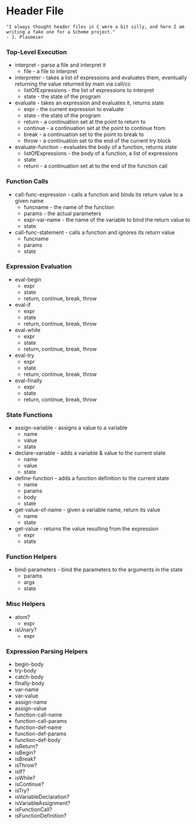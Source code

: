 # Header File

```
"I always thought header files in C were a bit silly, and here I am writing a fake one for a Scheme project." 
- J. Plasmeier
```

### Top-Level Execution

* interpret - parse a file and interpret it
	* file - a file to interpret
* interpreter - takes a list of expressions and evaluates them, eventually returning the value returned by main via call/cc
	* listOfExpressions - the list of expressions to interpret
	* state - the state of the program
* evaluate - takes an expression and evaluates it, returns state
	* expr - the current expression to evaluate
	* state - the state of the program
	* return - a continuation set at the point to return to
	* continue - a continuation set at the point to continue from
	* break - a continuation set to the point to break to
	* throw - a continuation set to the end of the current try block
* evaluate-function - evaluates the body of a function, returns state
	* listOfExpressions - the body of a function, a list of expressions
	* state
	* return - a continuation set at to the end of the function call

### Function Calls

* call-func-expression - calls a function and binds its return value to a given name
	* funcname - the name of the function
	* params - the actual parameters
	* expr-var-name - the name of the variable to bind the return value to
	* state
* call-func-statement - calls a function and ignores its return value
	* funcname
	* params
	* state

### Expression Evaluation

* eval-begin
	* expr
	* state
	* return, continue, break, throw
* eval-if
	* expr
	* state
	* return, continue, break, throw
* eval-while
	* expr
	* state
	* return, continue, break, throw
* eval-try
	* expr
	* state
	* return, continue, break, throw
* eval-finally
	* expr
	* state
	* return, continue, break, throw

### State Functions

* assign-variable - assigns a value to a variable
	* name
	* value
	* state
* declare-variable - adds a variable & value to the current state
	* name
	* value
	* state
* define-function - adds a function definition to the current state
	* name
	* params
	* body
	* state
* get-value-of-name - given a variable name, return its value
	* name
	* state
* get-value - returns the value resulting from the expression
	* expr
	* state

### Function Helpers

* bind-parameters - bind the parameters to the arguments in the state
	* params
	* args
	* state

### Misc Helpers

* atom?
	* expr
* isUnary?
	* expr

### Expression Parsing Helpers

* begin-body
* try-body
* catch-body
* finally-body
* var-name
* var-value
* assign-name
* assign-value
* function-call-name
* function-call-params
* function-def-name
* function-def-params
* function-def-body
* isReturn?
* isBegin?
* isBreak?
* isThrow?
* isIf?
* isWhile?
* isContinue?
* isTry?
* isVariableDeclaration?
* isVariableAssignment?
* isFunctionCall?
* isFunctionDefinition?

